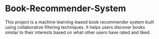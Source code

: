 # Book-Recommender-System
This project is a machine learning-based book recommender system built using collaborative filtering techniques. It helps users discover books similar to their interests based on what other users have rated and liked.
